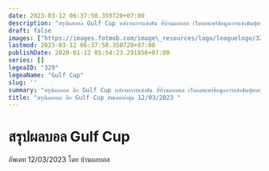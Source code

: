 ```yaml
---
date: 2023-03-12 06:37:50.350720+07:00
description: "สรุปผลบอล Gulf Cup หลังจบการแข่งขัน ที่บ้านผลบอล เว็บเผยแพร่ข้อมูลการแข่งขันฟุตบอลที่เชื่อถือได้ และ อัพเดทไวที่สุด"
draft: false
images: ["https://images.fotmob.com/image\_resources/logo/leaguelogo/329.png"]
lastmod: 2023-03-12 06:37:50.350720+07:00
publishDate: 2020-01-12 05:54:23.291856+07:00
series: []
legeaID: "329"
legeaName: "Gulf Cup"
slug: ''
summary: "สรุปผลบอล ลีก Gulf Cup หลังจบการแข่งขัน ที่บ้านผลบอล เว็บเผยแพร่ข้อมูลการแข่งขันฟุตบอลที่เชื่อถือได้ และ อัพเดทไวที่สุด"
title: "สรุปผลบอล ลีก Gulf Cup อัพเดทล่าสุด 12/03/2023 "
---
```


# สรุปผลบอล Gulf Cup
อัพเดท 12/03/2023 โดย บ้านผลบอล

